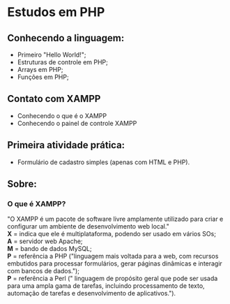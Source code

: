 # Estudos em PHP

## Conhecendo a linguagem:
- Primeiro "Hello World!";
- Estruturas de controle em PHP;
- Arrays em PHP;
- Funções em PHP;

## Contato com XAMPP
- Conhecendo o que é o XAMPP
- Conhecendo o painel de controle XAMPP

## Primeira atividade prática:
- Formulário de cadastro simples (apenas com HTML e PHP).

## Sobre:

### O que é XAMPP?

"O XAMPP é um pacote de software livre amplamente utilizado para criar e configurar um ambiente de desenvolvimento web local."<br>
**X** = indica que ele é multiplataforma, podendo ser usado em vários SOs;<br>
**A** = servidor web Apache;<br>
**M** = bando de dados MySQL;<br>
**P** = referência a PHP ("linguagem mais voltada para a web, com recursos embutidos para processar formulários, gerar páginas dinâmicas e interagir com bancos de dados.");<br>
**P** = referência a Perl (" linguagem de propósito geral que pode ser usada para uma ampla gama de tarefas, incluindo processamento de texto, automação de tarefas e desenvolvimento de aplicativos.").
